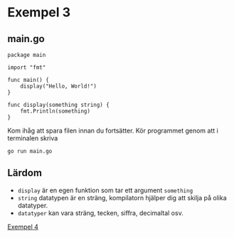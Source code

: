 # Exempel 3

## main.go

	package main
	
	import "fmt"
	
	func main() {
		display("Hello, World!")
	}
	
	func display(something string) {
		fmt.Println(something)
	}
	
Kom ihåg att spara filen innan du fortsätter. Kör programmet genom att i terminalen skriva

	go run main.go
	
## Lärdom

- `display` är en egen funktion som tar ett argument `something`
- `string` datatypen är en sträng, kompilatorn hjälper dig att skilja på olika datatyper.
- `datatyper` kan vara sträng, tecken, siffra, decimaltal osv.

[Exempel 4](../exempel4/README.md)
